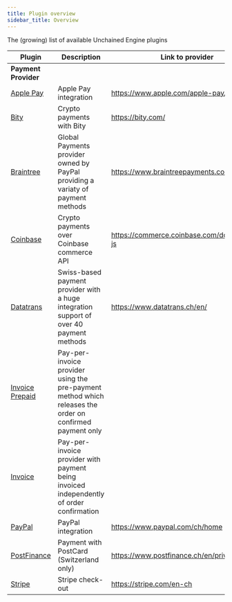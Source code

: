```yaml
---
title: Plugin overview
sidebar_title: Overview
---
```


The (growing) list of available Unchained Engine plugins

| Plugin                                 | Description                                                                                              | Link to provider                             |
| -------------------------------------- | -------------------------------------------------------------------------------------------------------- | -------------------------------------------- |
| **Payment Provider**                   |                                                                                                          |                                              |
| <u>Apple Pay</u>                       | Apple Pay integration                                                                                    | https://www.apple.com/apple-pay/             |
| <u>Bity</u>                            | Crypto payments with Bity                                                                                | https://bity.com/                            |
| <u>Braintree</u>                       | Global Payments provider owned by PayPal providing a variaty of payment methods                          | https://www.braintreepayments.com/ch         |
| <u>Coinbase</u>                        | Crypto payments over Coinbase commerce API                                                               | https://commerce.coinbase.com/docs/#node-js |
| [Datatrans](./datatrans) | Swiss-based payment provider with a huge integration support of over 40 payment methods                  | https://www.datatrans.ch/en/                 |
| <u>Invoice Prepaid</u>                 | Pay-per-invoice provider using the pre-payment method which releases the order on confirmed payment only |                                              |
| <u>Invoice</u>                         | Pay-per-invoice provider with payment being invoiced independently of order confirmation                 |                                              |
| <u>PayPal</u>                          | PayPal integration                                                                                       | https://www.paypal.com/ch/home               |
| <u>PostFinance</u>                     | Payment with PostCard (Switzerland only)                                                                 | https://www.postfinance.ch/en/private.html   |
| <u>Stripe</u>                          | Stripe check-out                                                                                         | https://stripe.com/en-ch                     |

